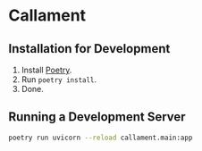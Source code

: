 # Callament

## Installation for Development

1. Install [Poetry](https://python-poetry.org/).
2. Run `poetry install`.
3. Done.

## Running a Development Server

```sh
poetry run uvicorn --reload callament.main:app
```

